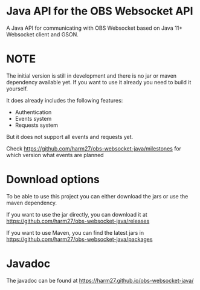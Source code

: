 # Java API for the OBS Websocket API
A Java API for communicating with OBS Websocket based on Java 11+ Websocket client and GSON.

# NOTE
The initial version is still in development and there is no jar or maven dependency available yet. 
If you want to use it already you need to build it yourself. 

It does already includes the following features:
* Authentication
* Events system
* Requests system

But it does not support all events and requests yet. 

Check https://github.com/harm27/obs-websocket-java/milestones for which version what events are planned

# Download options
To be able to use this project you can either download the jars or use the maven dependency. 

If you want to use the jar directly, you can download it at https://github.com/harm27/obs-websocket-java/releases

If you want to use Maven, you can find the latest jars in https://github.com/harm27/obs-websocket-java/packages

# Javadoc
The javadoc can be found at https://harm27.github.io/obs-websocket-java/

